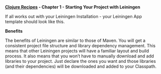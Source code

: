 **[Clojure Recipes](https://github.com/juliangamble/clojure-recipes) - Chapter 1 - Starting Your Project with Leiningen**

If all works out with your Leiningen Installation - your Leiningen App template should look like this. 

**Benefits**

The benefits of Leiningen are similar to those of Maven. You will get a consistent project file structure and library dependency management. This means that other Leiningen projects will have a familiar layout and build process. It also means that you won’t have to manually download and add libraries to your project. Just declare the ones you want and those libraries (and their dependencies) will be downloaded and added to your Classpath.
